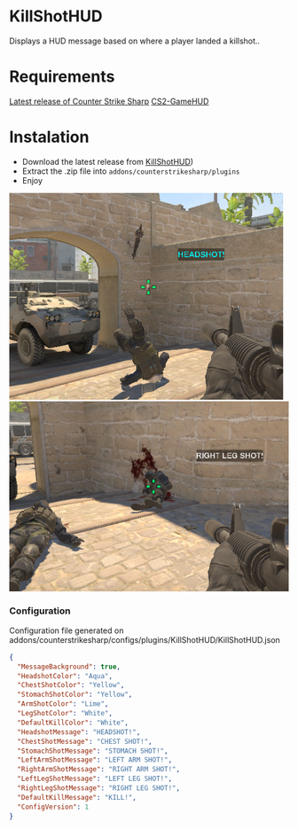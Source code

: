 # KillShotHUD


Displays a HUD message based on where a player landed a killshot..

# Requirements
[Latest release of Counter Strike Sharp](https://github.com/roflmuffin/CounterStrikeSharp)
[CS2-GameHUD](https://github.com/darkerz7/CS2-GameHUD/tree/main)


# Instalation
- Download the latest release from [KillShotHUD](https://github.com/M1Kac/KillShotHUD/releases))
- Extract the .zip file into `addons/counterstrikesharp/plugins`
- Enjoy

![image info](./headshot.png)
![image info](./hit.png)

### Configuration

Configuration file generated on addons/counterstrikesharp/configs/plugins/KillShotHUD/KillShotHUD.json
```json
{
  "MessageBackground": true,
  "HeadshotColor": "Aqua",
  "ChestShotColor": "Yellow",
  "StomachShotColor": "Yellow",
  "ArmShotColor": "Lime",
  "LegShotColor": "White",
  "DefaultKillColor": "White",
  "HeadshotMessage": "HEADSHOT!",
  "ChestShotMessage": "CHEST SHOT!",
  "StomachShotMessage": "STOMACH SHOT!",
  "LeftArmShotMessage": "LEFT ARM SHOT!",
  "RightArmShotMessage": "RIGHT ARM SHOT!",
  "LeftLegShotMessage": "LEFT LEG SHOT!",
  "RightLegShotMessage": "RIGHT LEG SHOT!",
  "DefaultKillMessage": "KILL!",
  "ConfigVersion": 1
}
```
